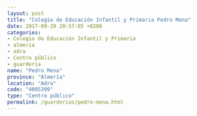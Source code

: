 ```yaml
---
layout: post
title: "Colegio de Educación Infantil y Primaria Pedro Mena"
date: 2017-09-20 20:57:05 +0200
categories:
- Colegio de Educación Infantil y Primaria
- almeria
- adra
- Centro público
- guarderia
name: "Pedro Mena"
province: "Almería"
location: "Adra"
code: "4005399"
type: "Centro público"
permalink: /guarderias/pedro-mena.html
---
```

